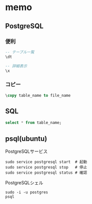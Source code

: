# memo

## PostgreSQL

### 便利
```sql
-- テーブル一覧
\dt

-- 詳細表示
\x
```

### コピー
```sql
\copy table_name to file_name
```

## SQL

```sql
select * from table_name;
```

## psql(ubuntu)

PostgreSQLサービス
```
sudo service postgresql start  # 起動
sudo service postgresql stop   # 停止
sudo service postgresql status # 確認
```

PostgreSQLシェル
```
sudo -i -u postgres
psql
```


